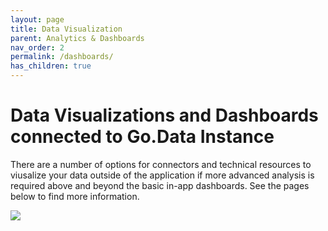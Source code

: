 ```yaml
---
layout: page
title: Data Visualization
parent: Analytics & Dashboards
nav_order: 2
permalink: /dashboards/
has_children: true
---
```


# Data Visualizations and Dashboards connected to Go.Data Instance
There are a number of options for connectors and technical resources to viusalize your data outside of the application if more advanced analysis is required above and beyond the basic in-app dashboards. See the pages below to find more information.

![](../assets/analytics_connectors.PNG)



